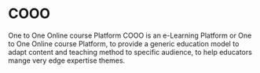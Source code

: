 # COOO
One to One Online course Platform
COOO is an e-Learning Platform or One to One Online course Platform, to provide a generic education model to adapt content and teaching method to specific audience, to help educators mange very edge expertise themes. 
